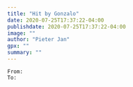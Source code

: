 ```yaml
---
title: "Hit by Gonzalo"
date: 2020-07-25T17:37:22-04:00
publishdate: 2020-07-25T17:37:22-04:00
image: ""
author: "Pieter Jan"
gpx: ""
summary: ""
---
```


`From: `<br/>
`To: `

